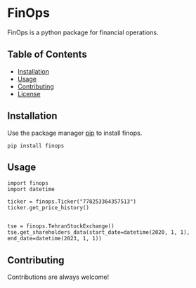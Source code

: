 # FinOps

FinOps is a python package for financial operations.

## Table of Contents

- [Installation](#installation)
- [Usage](#usage)
- [Contributing](#contributing)
- [License](#license)

## Installation

Use the package manager [pip](https://pip.pypa.io/en/stable/) to install finops.

```pip install finops```

## Usage
```
import finops
import datetime

ticker = finops.Ticker("778253364357513")
ticker.get_price_history()


tse = finops.TehranStockExchange()
tse.get_shareholders_data(start_date=datetime(2020, 1, 1), end_date=datetime(2023, 1, 1))
```

## Contributing

Contributions are always welcome!